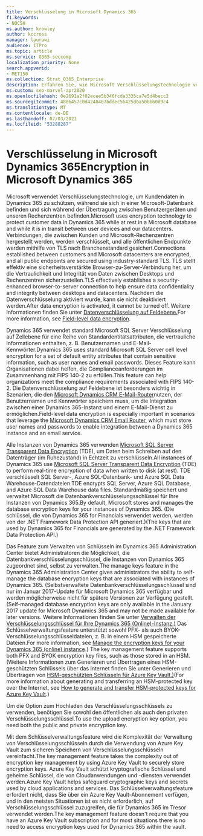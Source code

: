 ```yaml
---
title: Verschlüsselung in Microsoft Dynamics 365
f1.keywords:
- NOCSH
ms.author: krowley
author: kccross
manager: laurawi
audience: ITPro
ms.topic: article
ms.service: O365-seccomp
localization_priority: None
search.appverid:
- MET150
ms.collection: Strat_O365_Enterprise
description: Erfahren Sie, wie Microsoft Verschlüsselungstechnologie verwendet, um Kundendaten in Microsoft Dynamics 365 zu schützen, während sie sich in einer Microsoft-Datenbank und während der Übertragung befinden.
ms.custom: seo-marvel-apr2020
ms.openlocfilehash: 0e2691a2f02ecee5b346fcda3335ca7e5d4becc2
ms.sourcegitcommit: 4886457c0d4248407bddec56425dba50bb60d9c4
ms.translationtype: MT
ms.contentlocale: de-DE
ms.lasthandoff: 07/03/2021
ms.locfileid: "53288287"
---
```

# <a name="encryption-in-microsoft-dynamics-365"></a><span data-ttu-id="3a04c-103">Verschlüsselung in Microsoft Dynamics 365</span><span class="sxs-lookup"><span data-stu-id="3a04c-103">Encryption in Microsoft Dynamics 365</span></span>

<span data-ttu-id="3a04c-104">Microsoft verwendet Verschlüsselungstechnologie, um Kundendaten in Dynamics 365 zu schützen, während sie sich in einer Microsoft-Datenbank befinden und sich während der Übertragung zwischen Benutzergeräten und unseren Rechenzentren befinden.</span><span class="sxs-lookup"><span data-stu-id="3a04c-104">Microsoft uses encryption technology to protect customer data in Dynamics 365 while at rest in a Microsoft database and while it is in transit between user devices and our datacenters.</span></span> <span data-ttu-id="3a04c-105">Verbindungen, die zwischen Kunden und Microsoft-Rechenzentren hergestellt werden, werden verschlüsselt, und alle öffentlichen Endpunkte werden mithilfe von TLS nach Branchenstandard gesichert.</span><span class="sxs-lookup"><span data-stu-id="3a04c-105">Connections established between customers and Microsoft datacenters are encrypted, and all public endpoints are secured using industry-standard TLS.</span></span> <span data-ttu-id="3a04c-106">TLS stellt effektiv eine sicherheitsverstärkte Browser-zu-Server-Verbindung her, um die Vertraulichkeit und Integrität von Daten zwischen Desktops und Rechenzentren sicherzustellen.</span><span class="sxs-lookup"><span data-stu-id="3a04c-106">TLS effectively establishes a security-enhanced browser-to-server connection to help ensure data confidentiality and integrity between desktops and datacenters.</span></span> <span data-ttu-id="3a04c-107">Nachdem die Datenverschlüsselung aktiviert wurde, kann sie nicht deaktiviert werden.</span><span class="sxs-lookup"><span data-stu-id="3a04c-107">After data encryption is activated, it cannot be turned off.</span></span> <span data-ttu-id="3a04c-108">Weitere Informationen finden Sie unter [Datenverschlüsselung auf Feldebene.](/previous-versions/dynamicscrm-2016/developers-guide/dn481562(v=crm.8))</span><span class="sxs-lookup"><span data-stu-id="3a04c-108">For more information, see [Field-level data encryption](/previous-versions/dynamicscrm-2016/developers-guide/dn481562(v=crm.8)).</span></span>

<span data-ttu-id="3a04c-109">Dynamics 365 verwendet standard Microsoft SQL Server Verschlüsselung auf Zellebene für eine Reihe von Standardentitätsattributen, die vertrauliche Informationen enthalten, z. B. Benutzernamen und E-Mail-Kennwörter.</span><span class="sxs-lookup"><span data-stu-id="3a04c-109">Dynamics 365 uses standard Microsoft SQL Server cell level encryption for a set of default entity attributes that contain sensitive information, such as user names and email passwords.</span></span> <span data-ttu-id="3a04c-110">Dieses Feature kann Organisationen dabei helfen, die Complianceanforderungen im Zusammenhang mit FIPS 140-2 zu erfüllen.</span><span class="sxs-lookup"><span data-stu-id="3a04c-110">This feature can help organizations meet the compliance requirements associated with FIPS 140-2.</span></span> <span data-ttu-id="3a04c-111">Die Datenverschlüsselung auf Feldebene ist besonders wichtig in Szenarien, die den [Microsoft Dynamics CRM E-Mail-Router](/previous-versions/dynamicscrm-2016/administering-dynamics-365/hh699800(v=crm.8))nutzen, der Benutzernamen und Kennwörter speichern muss, um die Integration zwischen einer Dynamics 365-Instanz und einem E-Mail-Dienst zu ermöglichen.</span><span class="sxs-lookup"><span data-stu-id="3a04c-111">Field-level data encryption is especially important in scenarios that leverage the [Microsoft Dynamics CRM Email Router](/previous-versions/dynamicscrm-2016/administering-dynamics-365/hh699800(v=crm.8)), which must store user names and passwords to enable integration between a Dynamics 365 instance and an email service.</span></span>

<span data-ttu-id="3a04c-112">Alle Instanzen von Dynamics 365 verwenden [Microsoft SQL Server Transparent Data Encryption](/sql/relational-databases/security/encryption/transparent-data-encryption) (TDE), um Daten beim Schreiben auf den Datenträger (im Ruhezustand) in Echtzeit zu verschlüsseln.</span><span class="sxs-lookup"><span data-stu-id="3a04c-112">All instances of Dynamics 365 use [Microsoft SQL Server Transparent Data Encryption](/sql/relational-databases/security/encryption/transparent-data-encryption) (TDE) to perform real-time encryption of data when written to disk (at rest).</span></span> <span data-ttu-id="3a04c-113">TDE verschlüsselt SQL Server-, Azure SQL-Datenbank- und Azure SQL Data Warehouse-Datendateien.</span><span class="sxs-lookup"><span data-stu-id="3a04c-113">TDE encrypts SQL Server, Azure SQL Database, and Azure SQL Data Warehouse data files.</span></span> <span data-ttu-id="3a04c-114">Standardmäßig speichert und verwaltet Microsoft die Datenbankverschlüsselungsschlüssel für Ihre Instanzen von Dynamics 365.</span><span class="sxs-lookup"><span data-stu-id="3a04c-114">By default, Microsoft stores and manages the database encryption keys for your instances of Dynamics 365.</span></span> <span data-ttu-id="3a04c-115">(Die schlüssel, die von Dynamics 365 for Financials verwendet werden, werden von der .NET Framework Data Protection API generiert.)</span><span class="sxs-lookup"><span data-stu-id="3a04c-115">(The keys that are used by Dynamics 365 for Financials are generated by the .NET Framework Data Protection API.)</span></span>

<span data-ttu-id="3a04c-116">Das Feature zum Verwalten von Schlüsseln im Dynamics 365 Administration Center bietet Administratoren die Möglichkeit, die Datenbankverschlüsselungsschlüssel, die Instanzen von Dynamics 365 zugeordnet sind, selbst zu verwalten.</span><span class="sxs-lookup"><span data-stu-id="3a04c-116">The manage keys feature in the Dynamics 365 Administration Center gives administrators the ability to self-manage the database encryption keys that are associated with instances of Dynamics 365.</span></span> <span data-ttu-id="3a04c-117">(Selbstverwaltete Datenbankverschlüsselungsschlüssel sind nur im Januar 2017-Update für Microsoft Dynamics 365 verfügbar und werden möglicherweise nicht für spätere Versionen zur Verfügung gestellt.</span><span class="sxs-lookup"><span data-stu-id="3a04c-117">(Self-managed database encryption keys are only available in the January 2017 update for Microsoft Dynamics 365 and may not be made available for later versions.</span></span> <span data-ttu-id="3a04c-118">Weitere Informationen finden Sie unter [Verwalten der Verschlüsselungsschlüssel für Ihre Dynamics 365 (Online)-Instanz.)](/dynamics365/customer-engagement/admin/manage-encryption-keys-instance) Das Schlüsselverwaltungsfeature unterstützt sowohl PFX- als auch BYOK-Verschlüsselungsschlüsseldateien, z. B. in einem HSM gespeicherte Dateien.</span><span class="sxs-lookup"><span data-stu-id="3a04c-118">For more information, see [Manage the encryption keys for your Dynamics 365 (online) instance](/dynamics365/customer-engagement/admin/manage-encryption-keys-instance).) The key management feature supports both PFX and BYOK encryption key files, such as those stored in an HSM.</span></span> <span data-ttu-id="3a04c-119">(Weitere Informationen zum Generieren und Übertragen eines HSM-geschützten Schlüssels über das Internet finden Sie unter Generieren und Übertragen von [HSM-geschützten Schlüsseln für Azure Key Vault.)](/azure/key-vault/key-vault-hsm-protected-keys)</span><span class="sxs-lookup"><span data-stu-id="3a04c-119">(For more information about generating and transferring an HSM-protected key over the Internet, see [How to generate and transfer HSM-protected keys for Azure Key Vault](/azure/key-vault/key-vault-hsm-protected-keys).)</span></span>

<span data-ttu-id="3a04c-120">Um die Option zum Hochladen des Verschlüsselungsschlüssels zu verwenden, benötigen Sie sowohl den öffentlichen als auch den privaten Verschlüsselungsschlüssel.</span><span class="sxs-lookup"><span data-stu-id="3a04c-120">To use the upload encryption key option, you need both the public and private encryption key.</span></span>

<span data-ttu-id="3a04c-121">Mit dem Schlüsselverwaltungsfeature wird die Komplexität der Verwaltung von Verschlüsselungsschlüsseln durch die Verwendung von Azure Key Vault zum sicheren Speichern von Verschlüsselungsschlüsseln vereinfacht.</span><span class="sxs-lookup"><span data-stu-id="3a04c-121">The key management feature takes the complexity out of encryption key management by using Azure Key Vault to securely store encryption keys.</span></span> <span data-ttu-id="3a04c-122">Azure Key Vault schützt kryptografische Schlüssel und geheime Schlüssel, die von Cloudanwendungen und -diensten verwendet werden.</span><span class="sxs-lookup"><span data-stu-id="3a04c-122">Azure Key Vault helps safeguard cryptographic keys and secrets used by cloud applications and services.</span></span> <span data-ttu-id="3a04c-123">Das Schlüsselverwaltungsfeature erfordert nicht, dass Sie über ein Azure Key Vault-Abonnement verfügen, und in den meisten Situationen ist es nicht erforderlich, auf Verschlüsselungsschlüssel zuzugreifen, die für Dynamics 365 im Tresor verwendet werden.</span><span class="sxs-lookup"><span data-stu-id="3a04c-123">The key management feature doesn't require that you have an Azure Key Vault subscription and for most situations there is no need to access encryption keys used for Dynamics 365 within the vault.</span></span>